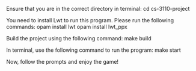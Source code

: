Ensure that you are in the correct directory in terminal:
cd cs-3110-project

You need to install Lwt to run this program. Please run the following commands:
opam install lwt
opam install lwt_ppx

Build the project using the following command:
make build

In terminal, use the following command to run the program:
make start

Now, follow the prompts and enjoy the game!